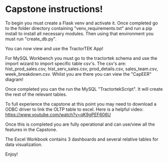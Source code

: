 # Capstone instructions!

To begin you must create a Flask venv and activate it.
Once completed go to the folder directory containing "venv_requirements.txt" and run a pip install to install all necessary modules.
Then using that environment you must run "create_db.py".

You can now view and use the TractorTEK App!

For MySQL Workbench you must go to the tractortek schema and use the import wizard to import specific table csv's.
The csv's are: hist_prod_sales.csv, hist_serv_sales.csv, prod_details.csv, sales_team.csv, week_breakdown.csv.
Whilst you are there you can view the "CapEER" diagram!

Once completed you can the run the MySQL "TractortekScript". It will create the rest of the relevant tables.

To full experience the capstone at this point you may need to download a ODBC driver to link the OLTP table to excel.
Here is a helpful video: https://www.youtube.com/watch?v=qK9gPEF606U

Once this is completed you are fully operational and can use/view all the features in the Capstone.

The Excel Workbook contains 3 dashboards and several relative tables for data visualization.

Enjoy!
